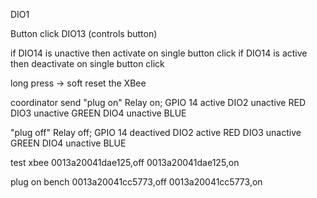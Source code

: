 DIO1

Button click
DIO13 (controls button)

if DIO14 is unactive then activate on single button click
if DIO14 is active then deactivate on single button click

long press -> soft reset the XBee

coordinator send
"plug on"
Relay on; GPIO 14 active
DIO2 unactive RED 
DIO3 unactive GREEN
DIO4 unactive BLUE


"plug off"
Relay off; GPIO 14 deactived
DIO2 active RED 
DIO3 unactive GREEN
DIO4 unactive BLUE

test xbee
0013a20041dae125,off
0013a20041dae125,on

plug on bench
0013a20041cc5773,off
0013a20041cc5773,on
